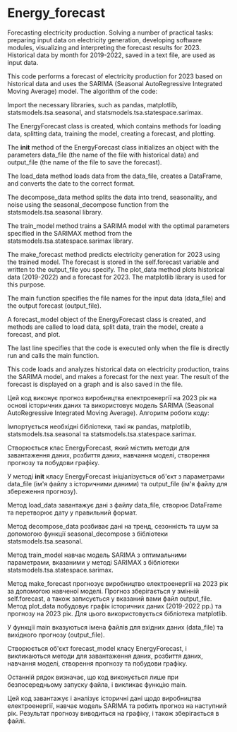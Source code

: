 # Energy_forecast
Forecasting electricity production. Solving a number of practical tasks: preparing input data on electricity generation, developing software modules, visualizing and interpreting the forecast results for 2023. Historical data by month for 2019-2022, saved in a text file, are used as input data.

This code performs a forecast of electricity production for 2023 based on historical data and uses the SARIMA (Seasonal AutoRegressive Integrated Moving Average) model. The algorithm of the code:

Import the necessary libraries, such as pandas, matplotlib, statsmodels.tsa.seasonal, and statsmodels.tsa.statespace.sarimax.

The EnergyForecast class is created, which contains methods for loading data, splitting data, training the model, creating a forecast, and plotting.

The __init__ method of the EnergyForecast class initializes an object with the parameters data_file (the name of the file with historical data) and output_file (the name of the file to save the forecast).

The load_data method loads data from the data_file, creates a DataFrame, and converts the date to the correct format.

The decompose_data method splits the data into trend, seasonality, and noise using the seasonal_decompose function from the statsmodels.tsa.seasonal library.

The train_model method trains a SARIMA model with the optimal parameters specified in the SARIMAX method from the statsmodels.tsa.statespace.sarimax library.

The make_forecast method predicts electricity generation for 2023 using the trained model. The forecast is stored in the self.forecast variable and written to the output_file you specify.
The plot_data method plots historical data (2019-2022) and a forecast for 2023. The matplotlib library is used for this purpose.

The main function specifies the file names for the input data (data_file) and the output forecast (output_file).

A forecast_model object of the EnergyForecast class is created, and methods are called to load data, split data, train the model, create a forecast, and plot.

The last line specifies that the code is executed only when the file is directly run and calls the main function.

This code loads and analyzes historical data on electricity production, trains the SARIMA model, and makes a forecast for the next year. The result of the forecast is displayed on a graph and is also saved in the file.

Цей код виконує прогноз виробництва електроенергії на 2023 рік на основі історичних даних та використовує модель SARIMA (Seasonal AutoRegressive Integrated Moving Average). Алгоритм роботи коду:

Імпортується необхідні бібліотеки, такі як pandas, matplotlib, statsmodels.tsa.seasonal та statsmodels.tsa.statespace.sarimax.

Створюється клас EnergyForecast, який містить методи для завантаження даних, розбиття даних, навчання моделі, створення прогнозу та побудови графіку.

У методі __init__ класу EnergyForecast ініціалізується об'єкт з параметрами data_file (ім'я файлу з історичними даними) та output_file (ім'я файлу для збереження прогнозу).

Метод load_data завантажує дані з файлу data_file, створює DataFrame та перетворює дату у правильний формат.

Метод decompose_data розбиває дані на тренд, сезонність та шум за допомогою функції seasonal_decompose з бібліотеки statsmodels.tsa.seasonal.

Метод train_model навчає модель SARIMA з оптимальними параметрами, вказаними у методі SARIMAX з бібліотеки statsmodels.tsa.statespace.sarimax.

Метод make_forecast прогнозує виробництво електроенергії на 2023 рік за допомогою навченої моделі. Прогноз зберігається у змінній self.forecast, а також записується у вказаний вами файл output_file.
Метод plot_data побудовує графік історичних даних (2019-2022 рр.) та прогнозу на 2023 рік. Для цього використовується бібліотека matplotlib.

У функції main вказуються імена файлів для вхідних даних (data_file) та вихідного прогнозу (output_file).

Створюється об'єкт forecast_model класу EnergyForecast, і викликаються методи для завантаження даних, розбиття даних, навчання моделі, створення прогнозу та побудови графіку.

Останній рядок визначає, що код виконується лише при безпосередньому запуску файла, і викликає функцію main.

Цей код завантажує і аналізує історичні дані щодо виробництва електроенергії, навчає модель SARIMA та робить прогноз на наступний рік. Результат прогнозу виводиться на графіку, і також зберігається в файлі.
